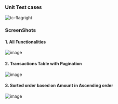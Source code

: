 
### Unit Test cases
![tc-flagright](https://github.com/tiwariadarsh/Assignment/assets/57039707/f5a6db9a-fc97-45a6-96c3-584f5d324e2f)

### ScreenShots
#### 1. All Functionalities
![image](https://github.com/tiwariadarsh/Assignment/assets/57039707/d3438d1e-7a41-4526-a16f-d2cc702edd3b)

#### 2. Transactions Table with Pagination
![image](https://github.com/tiwariadarsh/Assignment/assets/57039707/93ec7016-52bf-407a-909f-dd11dc829466)

#### 3. Sorted order based on Amount in Ascending order
![image](https://github.com/tiwariadarsh/Assignment/assets/57039707/cedf0422-b1c8-43c6-9876-ff035df46a15)





